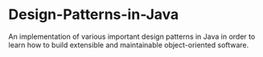 # Design-Patterns-in-Java
An implementation of various important design patterns in Java in order to learn how to build extensible and maintainable object-oriented software.

